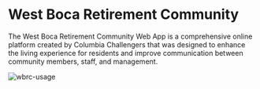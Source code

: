 # West Boca Retirement Community

The West Boca Retirement Community Web App is a comprehensive online platform created by Columbia Challengers that was designed to enhance the living experience for residents and improve communication between community members, staff, and management.

![wbrc-usage](./assets/img/wbrc-usage.gif)

